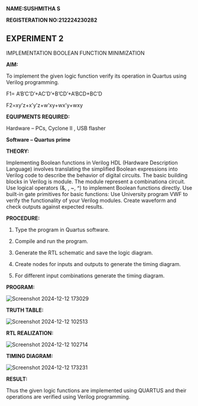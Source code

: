 
**NAME:SUSHMITHA S**

**REGISTERATION NO:212224230282**

## EXPERIMENT 2

IMPLEMENTATION BOOLEAN FUNCTION MINIMIZATION

**AIM:**

To implement the given logic function verify its operation in Quartus using Verilog programming.

F1= A’B’C’D’+AC’D’+B’CD’+A’BCD+BC’D 

F2=xy’z+x’y’z+w’xy+wx’y+wxy

**EQUIPMENTS REQUIRED:**

Hardware – PCs, Cyclone II , USB flasher

**Software – Quartus prime**

**THEORY:**

Implementing Boolean functions in Verilog HDL (Hardware Description Language)
involves translating the simplified Boolean expressions into Verilog code to describe the
behavior of digital circuits. The basic building blocks in Verilog is module. The module
represent a combinationa circuit. Use logical operators (&, , ~, ^) to implement Boolean
functions directly. Use built-in gate primitives for basic functions: Use University
program VWF to verify the functionality of your Verilog modules. Create waveform and
check outputs against expected results.



**PROCEDURE:**

1.	Type the program in Quartus software.

2.	Compile and run the program.

3.	Generate the RTL schematic and save the logic diagram.

4.	Create nodes for inputs and outputs to generate the timing diagram.

5.	For different input combinations generate the timing diagram.


**PROGRAM:**


![Screenshot 2024-12-12 173029](https://github.com/user-attachments/assets/f97d498c-1b75-43fc-8429-8b95ae1b189c)


**TRUTH TABLE:**

![Screenshot 2024-12-12 102513](https://github.com/user-attachments/assets/e49f4c29-bc39-4300-adee-c7add53c5e8b)


**RTL REALIZATION:**




![Screenshot 2024-12-12 102714](https://github.com/user-attachments/assets/5da34538-e3a3-4a7f-9fa8-5472d6729833)

**TIMING DIAGRAM:**


![Screenshot 2024-12-12 173231](https://github.com/user-attachments/assets/9397b919-7ad6-410a-aa88-af9d370a38f5)

**RESULT:**

Thus the given logic functions are implemented using QUARTUS and their operations are verified using Verilog programming.

